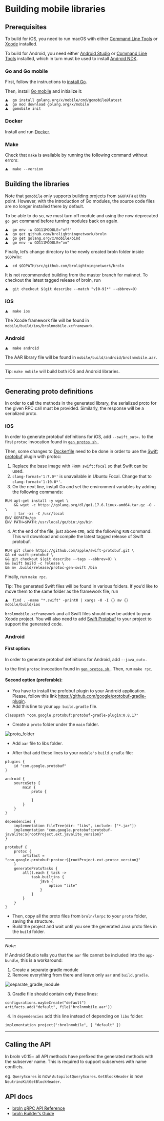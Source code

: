 # Building mobile libraries

## Prerequisites

To build for iOS, you need to run macOS with either 
[Command Line Tools](https://developer.apple.com/download/all/?q=command%20line%20tools) 
or [Xcode](https://apps.apple.com/app/xcode/id497799835) installed.

To build for Android, you need either 
[Android Studio](https://developer.android.com/studio) or 
[Command Line Tools](https://developer.android.com/studio#downloads) installed, which in turn must be used to install [Android NDK](https://developer.android.com/ndk/).


### Go and Go mobile

First, follow the instructions to [install Go](https://github.com/brolightningnetwork/broln/blob/master/docs/INSTALL.md#building-a-development-version-from-source).

Then, install [Go mobile](https://github.com/golang/go/wiki/Mobile) and 
initialize it:

```shell
⛰  go install golang.org/x/mobile/cmd/gomobile@latest
⛰  go mod download golang.org/x/mobile
⛰  gomobile init
```

### Docker

Install and run [Docker](https://www.docker.com/products/docker-desktop).

### Make

Check that `make` is available by running the following command without errors:

```shell
⛰  make --version
```

## Building the libraries

Note that `gomobile` only supports building projects from `$GOPATH` at this 
point. However, with the introduction of Go modules, the source code files are 
no longer installed there by default.

To be able to do so, we must turn off module and using the now deprecated 
`go get` command before turning modules back on again.

```shell
⛰  go env -w GO111MODULE="off"
⛰  go get github.com/brolightningnetwork/broln
⛰  go get golang.org/x/mobile/bind
⛰  go env -w GO111MODULE="on"
```

Finally, let’s change directory to the newly created broln folder inside `$GOPATH`:

```shell
⛰  cd $GOPATH/src/github.com/brolightningnetwork/broln
```

It is not recommended building from the master branch for mainnet. To checkout
the latest tagged release of broln, run

```shell
⛰  git checkout $(git describe --match "v[0-9]*" --abbrev=0)
```

### iOS

```shell
⛰  make ios
```

The Xcode framework file will be found in `mobile/build/ios/brolnmobile.xcframework`.

### Android

```shell
⛰  make android
```

The AAR library file will be found in `mobile/build/android/brolnmobile.aar`.

---
Tip: `make mobile` will build both iOS and Android libraries.

---

## Generating proto definitions

In order to call the methods in the generated library, the serialized proto for
the given RPC call must be provided. Similarly, the response will be a
serialized proto.

### iOS

In order to generate protobuf definitions for iOS, add `--swift_out=.` to the
first `protoc` invocation found in [ `gen_protos.sh` ](../lnrpc/gen_protos.sh).

Then, some changes to [Dockerfile](../lnrpc/Dockerfile) need to be done in
order to use the [Swift protobuf](https://github.com/apple/swift-protobuf)
plugin with protoc:

1. Replace the base image with `FROM swift:focal` so that Swift can be used.
2. `clang-format='1:7.0*'` is unavailable in Ubuntu Focal. Change that to
`clang-format='1:10.0*'`.
3. On the next line, install Go and set the environment variables by adding the
following commands:

```
RUN apt-get install -y wget \
    && wget -c https://golang.org/dl/go1.17.6.linux-amd64.tar.gz -O - \
    | tar -xz -C /usr/local
ENV GOPATH=/go
ENV PATH=$PATH:/usr/local/go/bin:/go/bin
```

4. At the end of the file, just above `CMD`, add the following `RUN` command.
This will download and compile the latest tagged release of Swift protobuf.

```
RUN git clone https://github.com/apple/swift-protobuf.git \
&& cd swift-protobuf \ 
&& git checkout $(git describe --tags --abbrev=0) \
&& swift build -c release \
&& mv .build/release/protoc-gen-swift /bin
```

Finally, run `make rpc`.

Tip: The generated Swift files will be found in various folders. If you’d like
to move them to the same folder as the framework file, run

```shell
⛰  find . -name "*.swift" -print0 | xargs -0 -I {} mv {} mobile/build/ios
```

`brolnmobile.xcframework` and all Swift files should now be added to your Xcode
project. You will also need to add [Swift Protobuf](https://github.com/apple/swift-protobuf)
to your project to support the generated code.  

### Android

#### First option:

In order to generate protobuf definitions for Android, add `--java_out=.`

to the first `protoc` invocation found in
[ `gen_protos.sh` ](../lnrpc/gen_protos.sh). Then, run `make rpc`.


#### Second option (preferable):

- You have to install the profobuf plugin to your Android application. 
Please, follow this link https://github.com/google/protobuf-gradle-plugin.
- Add this line to your `app build.gradle` file.
```shell
classpath "com.google.protobuf:protobuf-gradle-plugin:0.8.17"
```
- Create a `proto` folder under the `main` folder.

![proto_folder](docs/proto_folder.png)

- Add `aar` file to libs folder.

- After that add these lines to your `module's` `build.gradle` file:

```shell
plugins {
    id "com.google.protobuf"
}

android {
    sourceSets {
        main {
            proto {

            }
        }
    }
}

dependencies {
    implementation fileTree(dir: "libs", include: ["*.jar"])
    implementation "com.google.protobuf:protobuf-javalite:${rootProject.ext.javalite_version}"
}

protobuf {
    protoc {
        artifact = "com.google.protobuf:protoc:${rootProject.ext.protoc_version}"
    }
    generateProtoTasks {
        all().each { task ->
            task.builtins {
                java {
                    option "lite"
                }
            }
        }
    }
}
```
- Then, copy all the proto files from `broln/lnrpc` to your `proto` folder, saving the structure.
- Build the project and wait until you see the generated Java proto files in the `build` folder.


--- 
*Note:*

If Android Studio tells you that the `aar` file cannot be included into the `app-bundle`, this is a workaround:

1. Create a separate gradle module
2. Remove everything from there and leave only `aar` and `build.gradle`.

![separate_gradle_module](docs/separate_gradle_module.png)

3. Gradle file should contain only these lines:

```shell
configurations.maybeCreate("default")
artifacts.add("default", file('brolnmobile.aar'))
```

4. In `dependencies` add this line instead of depending on `libs` folder:
```shell
implementation project(":brolnmobile", { "default" })
```
--- 

## Calling the API

In broln v0.15+ all API methods have prefixed the generated methods with the subserver name. This is required to support subservers with name conflicts.

eg. `QueryScores` is now `AutopilotQueryScores`. `GetBlockHeader` is now `NeutrinoKitGetBlockHeader`.

## API docs

- [broln gRPC API Reference](https://api.lightning.community)
- [broln Builder’s Guide](https://docs.lightning.engineering)
